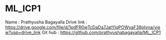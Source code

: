 # ML_ICP1

Name : Prathyusha Bagayalla
Drive link : https://drive.google.com/file/d/1pdFR0wTcDaDa7JatYlqPOWyaF38pIvna/view?usp=drive_link
Git hub :  https://github.com/prathyushabagayalla/ML_ICP1
